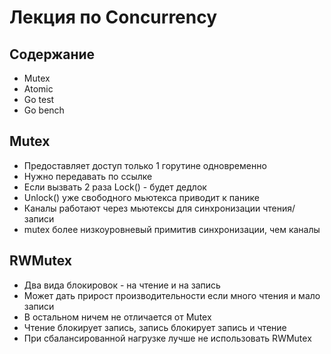 # Лекция по Concurrency

## Содержание
- Mutex
- Atomic
- Go test
- Go bench

## Mutex
- Предоставляет доступ только 1 горутине одновременно
- Нужно передавать по ссылке
- Если вызвать 2 раза Lock() - будет дедлок
- Unlock() уже свободного мьютекса приводит к панике
- Каналы работают через мьютексы для синхронизации чтения/записи
- mutex более низкоуровневый примитив синхронизации, чем каналы

## RWMutex
- Два вида блокировок - на чтение и на запись
- Может дать прирост производительности если много чтения и мало записи
- В остальном ничем не отличается от Mutex
- Чтение блокирует запись, запись блокирует запись и чтение
- При сбалансированной нагрузке лучше не использовать RWMutex

